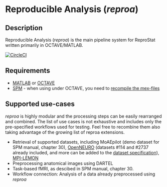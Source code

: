 # Reproducible Analysis (_reproa_)

## Description

Reproducible Analysis (_reproa_) is the main pipeline system for ReproStat written primarily in OCTAVE/MATLAB.

[![CircleCI](https://dl.circleci.com/status-badge/img/gh/reprostat/reproanalysis/tree/master.svg?style=svg)](https://dl.circleci.com/status-badge/redirect/gh/reprostat/reproanalysis/tree/master)

## Requirements
- [MATLAB](https://matlab.mathworks.com) or [OCTAVE](https://octave.org)
- [SPM](https://www.fil.ion.ucl.ac.uk/spm) - when using under OCTAVE, you need to [recompile the mex-files](https://www.fil.ion.ucl.ac.uk/spm/docs/installation/octave/#compilation)

## Supported use-cases
_reproa_ is highly modular and the processing steps can be easily rearranged and combined. The list of use cases is not exhaustive and includes only the pre-specified workflows used for testing. Feel free to recombine them also taking advantage of the growing list of reproa extensions.
- Retrieval of supported datasets, including MoAEpilot (demo dataset for SPM manual, chapter 30), [OpenNEURO](https://openneuro.org) (datasets #114 and #2737 already included, and more can be added to the [dataset specification](https://github.com/reprostat/reproanalysis/blob/master/engine/datasets/datasets.json)), [MPI-LEMON](http://fcon_1000.projects.nitrc.org/indi/retro/MPI_LEMON.html)
- Preprocessing anatomical images using DARTEL
- Task-based fMRI, as descibed in SPM manual, chapter 30.
- Workflow connection: Analysis of a data already preprocessed using _reproa_

